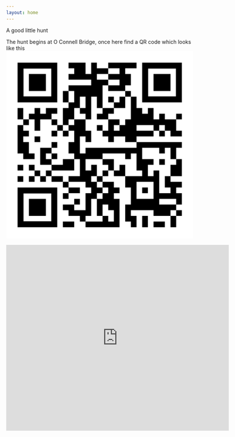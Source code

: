 ```yaml
---
layout: home
---
```

A good little hunt

The hunt begins at O Connell Bridge, once here find a QR code which looks like this
![](/assets/exampleqr.png)

<div class="mapouter"><div class="gmap_canvas"><iframe width="600" height="500" id="gmap_canvas" src="https://maps.google.com/maps?q=o%20connell%20bridge&t=&z=13&ie=UTF8&iwloc=&output=embed" frameborder="0" scrolling="no" marginheight="0" marginwidth="0"></iframe><a href="https://123movies-to.org"></a><br><style>.mapouter{position:relative;text-align:right;height:500px;width:600px;}</style><a href="https://www.embedgooglemap.net">embedgooglemap.net</a><style>.gmap_canvas {overflow:hidden;background:none!important;height:500px;width:600px;}</style></div></div>

